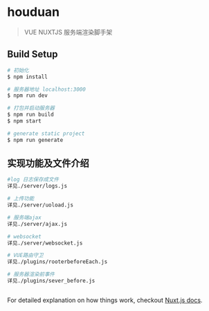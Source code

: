 # houduan

> VUE  NUXTJS 服务端渲染脚手架

## Build Setup

``` bash
# 初始化
$ npm install

# 服务器地址 localhost:3000
$ npm run dev

# 打包并启动服务器
$ npm run build
$ npm start

# generate static project
$ npm run generate
```
## 实现功能及文件介绍
``` bash
#log 日志保存成文件
详见./server/logs.js

# 上传功能
详见./server/uoload.js

# 服务端ajax
详见./server/ajax.js

# websocket
详见./server/websocket.js

# VUE路由守卫
详见./plugins/rooterbeforeEach.js

# 服务器渲染前事件
详见./plugins/sever_before.js



```


For detailed explanation on how things work, checkout [Nuxt.js docs](https://nuxtjs.org).
